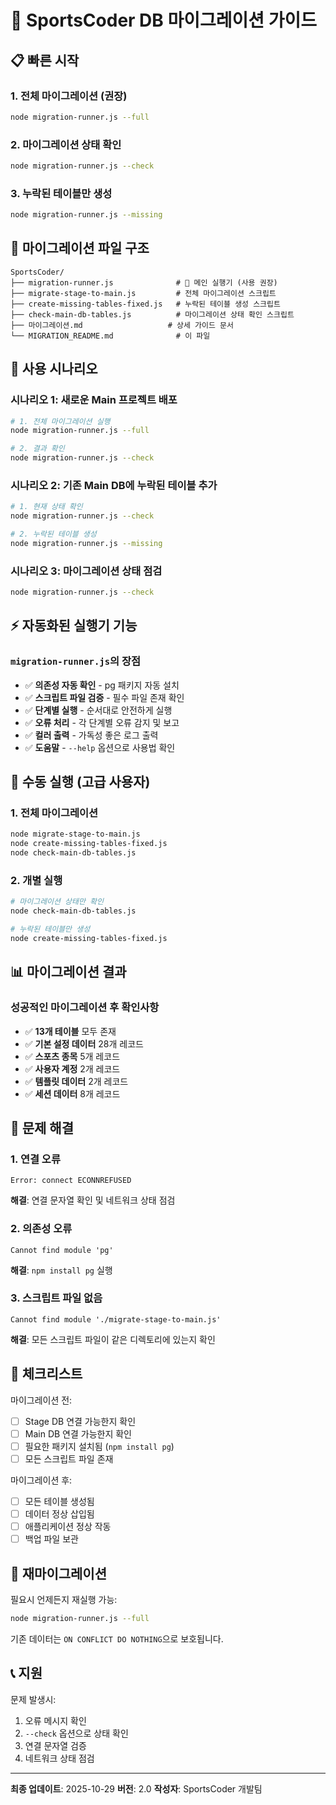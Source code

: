 # 🚀 SportsCoder DB 마이그레이션 가이드

## 📋 빠른 시작

### 1. 전체 마이그레이션 (권장)
```bash
node migration-runner.js --full
```

### 2. 마이그레이션 상태 확인
```bash
node migration-runner.js --check
```

### 3. 누락된 테이블만 생성
```bash
node migration-runner.js --missing
```

## 📁 마이그레이션 파일 구조

```
SportsCoder/
├── migration-runner.js              # 🎯 메인 실행기 (사용 권장)
├── migrate-stage-to-main.js         # 전체 마이그레이션 스크립트
├── create-missing-tables-fixed.js   # 누락된 테이블 생성 스크립트
├── check-main-db-tables.js          # 마이그레이션 상태 확인 스크립트
├── 마이그레이션.md                   # 상세 가이드 문서
└── MIGRATION_README.md              # 이 파일
```

## 🎯 사용 시나리오

### 시나리오 1: 새로운 Main 프로젝트 배포
```bash
# 1. 전체 마이그레이션 실행
node migration-runner.js --full

# 2. 결과 확인
node migration-runner.js --check
```

### 시나리오 2: 기존 Main DB에 누락된 테이블 추가
```bash
# 1. 현재 상태 확인
node migration-runner.js --check

# 2. 누락된 테이블 생성
node migration-runner.js --missing
```

### 시나리오 3: 마이그레이션 상태 점검
```bash
node migration-runner.js --check
```

## ⚡ 자동화된 실행기 기능

### `migration-runner.js`의 장점
- ✅ **의존성 자동 확인** - pg 패키지 자동 설치
- ✅ **스크립트 파일 검증** - 필수 파일 존재 확인
- ✅ **단계별 실행** - 순서대로 안전하게 실행
- ✅ **오류 처리** - 각 단계별 오류 감지 및 보고
- ✅ **컬러 출력** - 가독성 좋은 로그 출력
- ✅ **도움말** - `--help` 옵션으로 사용법 확인

## 🔧 수동 실행 (고급 사용자)

### 1. 전체 마이그레이션
```bash
node migrate-stage-to-main.js
node create-missing-tables-fixed.js
node check-main-db-tables.js
```

### 2. 개별 실행
```bash
# 마이그레이션 상태만 확인
node check-main-db-tables.js

# 누락된 테이블만 생성
node create-missing-tables-fixed.js
```

## 📊 마이그레이션 결과

### 성공적인 마이그레이션 후 확인사항
- ✅ **13개 테이블** 모두 존재
- ✅ **기본 설정 데이터** 28개 레코드
- ✅ **스포츠 종목** 5개 레코드
- ✅ **사용자 계정** 2개 레코드
- ✅ **템플릿 데이터** 2개 레코드
- ✅ **세션 데이터** 8개 레코드

## 🚨 문제 해결

### 1. 연결 오류
```
Error: connect ECONNREFUSED
```
**해결**: 연결 문자열 확인 및 네트워크 상태 점검

### 2. 의존성 오류
```
Cannot find module 'pg'
```
**해결**: `npm install pg` 실행

### 3. 스크립트 파일 없음
```
Cannot find module './migrate-stage-to-main.js'
```
**해결**: 모든 스크립트 파일이 같은 디렉토리에 있는지 확인

## 📝 체크리스트

마이그레이션 전:
- [ ] Stage DB 연결 가능한지 확인
- [ ] Main DB 연결 가능한지 확인
- [ ] 필요한 패키지 설치됨 (`npm install pg`)
- [ ] 모든 스크립트 파일 존재

마이그레이션 후:
- [ ] 모든 테이블 생성됨
- [ ] 데이터 정상 삽입됨
- [ ] 애플리케이션 정상 작동
- [ ] 백업 파일 보관

## 🔄 재마이그레이션

필요시 언제든지 재실행 가능:
```bash
node migration-runner.js --full
```

기존 데이터는 `ON CONFLICT DO NOTHING`으로 보호됩니다.

## 📞 지원

문제 발생시:
1. 오류 메시지 확인
2. `--check` 옵션으로 상태 확인
3. 연결 문자열 검증
4. 네트워크 상태 점검

---

**최종 업데이트**: 2025-10-29
**버전**: 2.0
**작성자**: SportsCoder 개발팀
